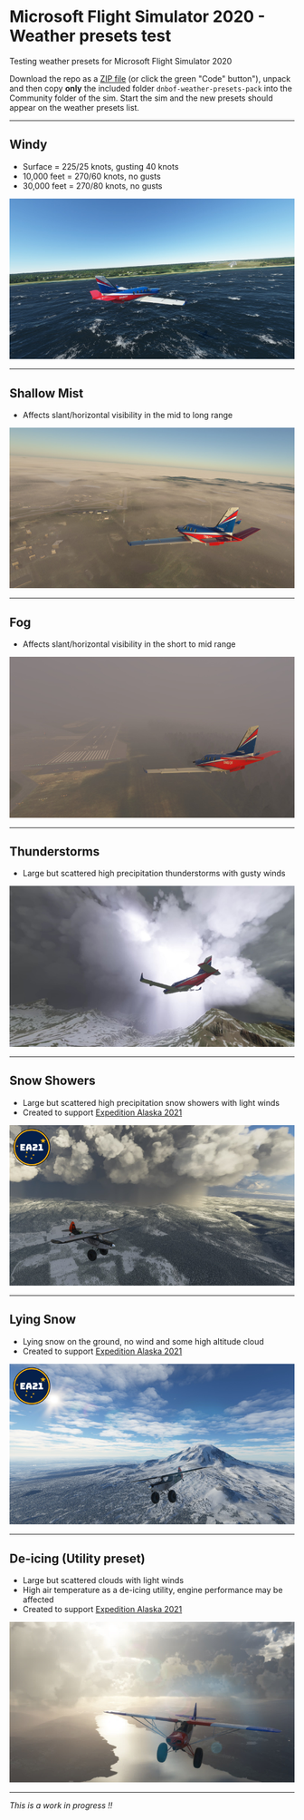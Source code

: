 # Microsoft Flight Simulator 2020 - Weather presets test
Testing weather presets for Microsoft Flight Simulator 2020

Download the repo as a [ZIP file](https://github.com/DoNotBeOnFire/msfs2020-weather-presets/archive/main.zip) (or click the green "Code" button"), unpack and then copy **only** the included folder `dnbof-weather-presets-pack` into the Community folder of the sim. Start the sim and the new presets should appear on the weather presets list.

---

## Windy
- Surface = 225/25 knots, gusting 40 knots
- 10,000 feet = 270/60 knots, no gusts
- 30,000 feet = 270/80 knots, no gusts

![Windy](images/Windy.jpg)

---

## Shallow Mist
- Affects slant/horizontal visibility in the mid to long range

![Shallow Mist](images/Shallow-Mist.jpg)

---

## Fog
- Affects slant/horizontal visibility in the short to mid range

![Fog](images/Fog.jpg)

---

## Thunderstorms
- Large but scattered high precipitation thunderstorms with gusty winds

![Thunderstorms](images/Thunderstorms.jpg)

---

## Snow Showers
- Large but scattered high precipitation snow showers with light winds
- Created to support [Expedition Alaska 2021](https://discord.gg/4f3j4YgNm4)

![Snow Showers](images/SnowShowers.jpg)

---

## Lying Snow
- Lying snow on the ground, no wind and some high altitude cloud
- Created to support [Expedition Alaska 2021](https://discord.gg/4f3j4YgNm4)

![Snow Showers](images/LyingSnow.jpg)

---

## De-icing (Utility preset)
- Large but scattered clouds with light winds
- High air temperature as a de-icing utility, engine performance may be affected
- Created to support [Expedition Alaska 2021](https://discord.gg/4f3j4YgNm4)

![De-icing](images/Deicing.jpg)

---

*This is a work in progress !!*
